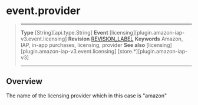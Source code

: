 # event.provider

> --------------------- ------------------------------------------------------------------------------------------
> __Type__              [String][api.type.String]
> __Event__             [licensing][plugin.amazon-iap-v3.event.licensing]
> __Revision__          [REVISION_LABEL](REVISION_URL)
> __Keywords__          Amazon, IAP, in-app purchases, licensing, provider
> __See also__			[licensing][plugin.amazon-iap-v3.event.licensing]
>						[store.*][plugin.amazon-iap-v3]
> --------------------- ------------------------------------------------------------------------------------------

## Overview


The name of the licensing provider which in this case is "amazon"
